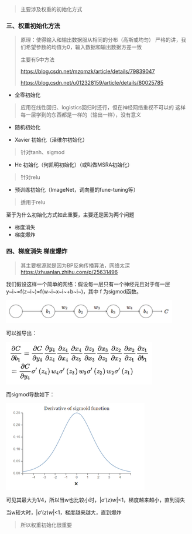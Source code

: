 > 主要涉及权重的初始化方式

### 三、权重初始化方法

> 原理：使得输入和输出数据服从相同的分布（高斯或均匀）
> 严格的讲，我们希望参数的均值为0，输入数据和输出数据方差一致
>
> 主要有5中方法
>
> https://blog.csdn.net/mzpmzk/article/details/79839047
>
> https://blog.csdn.net/u012328159/article/details/80025785

- 全零初始化
> 应用在线性回归、logistics回归时还行，但在神经网络重视不可以的
> 这样每一层学到的东西都是一样的（输出一样），没有意义

- 随机初始化

- Xavier 初始化（泽维尔初始化）
> 针对tanh、sigmod

- He 初始化（何凯明初始化）（或叫做MSRA初始化）
> 针对relu

- 预训练初始化（ImageNet，词向量的fune-tuning等）

> 适用于relu



至于为什么初始化方式如此重要，主要还是因为两个问题

- 梯度消失
- 梯度爆炸

### 四、梯度消失 梯度爆炸

> 其主要根源就是因为BP反向传播算法，网络太深
> https://zhuanlan.zhihu.com/p/25631496

我们假设这样一个简单的网络：假设每一层只有一个神经元且对于每一层
y~i~=f(z~i~)=f(w~i~x~i~+b~i~)，其中 f 为sigmod函数。

![](NetExample.png)

可以推导出：

![](bp.png)

而sigmod导数如下：

![](sigmodGrad.png)

可见其最大为1/4，所以当w也比较小时，|$\sigma'(z)w$|<1，梯度越来越小，直到消失

当w较大时，|$\sigma'(z)w$|<1，梯度越来越大，直到爆炸

> 所以权重初始化很重要
